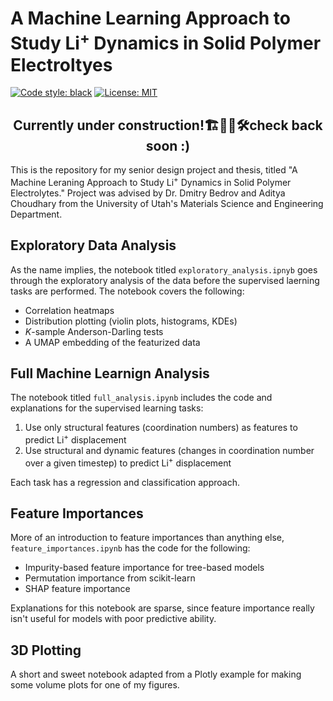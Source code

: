 # A Machine Learning Approach to Study Li<sup>+</sup> Dynamics in Solid Polymer Electroltyes
[![Code style: black](https://img.shields.io/badge/code%20style-black-000000.svg)](https://github.com/psf/black)
[![License: MIT](https://img.shields.io/badge/License-MIT-yellow.svg)](https://opensource.org/licenses/MIT)

<h2 align="center">Currently under construction!🏗️👷🚧🛠️check back soon :)</h2>

This is the repository for my senior design project and thesis, titled "A Machine Leraning Approach to Study Li<sup>+</sup> Dynamics in Solid Polymer Electrolytes." Project was advised by Dr. Dmitry Bedrov and Aditya Choudhary from the University of Utah's Materials Science and Engineering Department.

## Exploratory Data Analysis

As the name implies, the notebook titled `exploratory_analysis.ipnyb` goes through the exploratory analysis of the data before the supervised laerning tasks are performed. The notebook covers the following:
- Correlation heatmaps
- Distribution plotting (violin plots, histograms, KDEs)
- *K*-sample Anderson-Darling tests
- A UMAP embedding of the featurized data

## Full Machine Learnign Analysis

The notebook titled `full_analysis.ipynb` includes the code and explanations for the supervised learning tasks:

1. Use only structural features (coordination numbers) as features to predict Li<sup>+</sup> displacement
2. Use structural and dynamic features (changes in coordination number over a given timestep) to predict Li<sup>+</sup> displacement

Each task has a regression and classification approach.

## Feature Importances

More of an introduction to feature importances than anything else, `feature_importances.ipynb` has the code for the following:

- Impurity-based feature importance for tree-based models
- Permutation importance from scikit-learn
- SHAP feature importance

Explanations for this notebook are sparse, since feature importance really isn't useful for models with poor predictive ability.

## 3D Plotting

A short and sweet notebook adapted from a Plotly example for making some volume plots for one of my figures.
